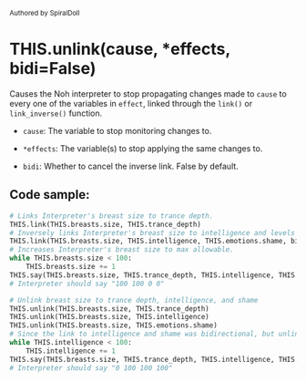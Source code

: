 <sub>Authored by SpiralDoll</sub>

# THIS.unlink(cause, *effects, bidi=False)

Causes the Noh interpreter to stop propagating changes made to `cause` to every one of the variables in `effect`, linked through the `link()` or `link_inverse()` function.

* `cause`: The variable to stop monitoring changes to.

* `*effects`: The variable(s) to stop applying the same changes to.

* `bidi`: Whether to cancel the inverse link. False by default.

## Code sample:

```python
# Links Interpreter's breast size to trance depth.
THIS.link(THIS.breasts.size, THIS.trance_depth)
# Inversely links Interpreter's breast size to intelligence and levels of shame bidirectionally.
THIS.link(THIS.breasts.size, THIS.intelligence, THIS.emotions.shame, bidi=True)
# Increases Interpreter's breast size to max allowable.
while THIS.breasts.size < 100:
    THIS.breasts.size += 1
THIS.say(THIS.breasts.size, THIS.trance_depth, THIS.intelligence, THIS.emotions.shame)
# Interpreter should say "100 100 0 0"

# Unlink breast size to trance depth, intelligence, and shame
THIS.unlink(THIS.breasts.size, THIS.trance_depth)
THIS.unlink(THIS.breasts.size, THIS.intelligence)
THIS.unlink(THIS.breasts.size, THIS.emotions.shame)
# Since the link to intelligence and shame was bidirectional, but unlinking was not bidirectional, intelligence and shame are still linked to breast size, as well as with each other.
while THIS.intelligence < 100:
    THIS.intelligence += 1
THIS.say(THIS.breasts.size, THIS.trance_depth, THIS.intelligence, THIS.emotions.shame)
# Interpreter should say "0 100 100 100"
```